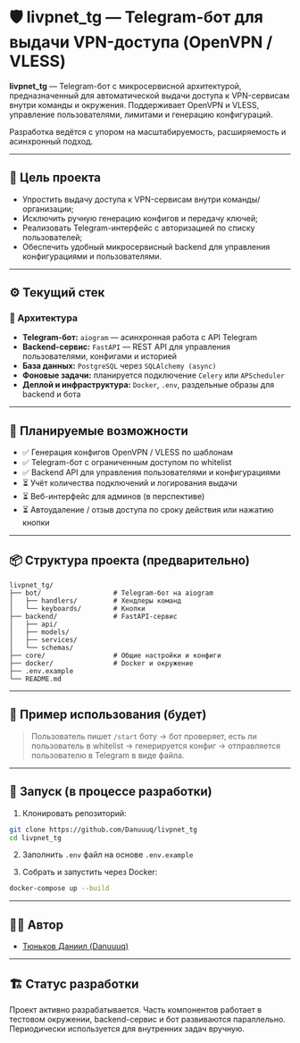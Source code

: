 # 🛡️ livpnet\_tg — Telegram-бот для выдачи VPN-доступа (OpenVPN / VLESS)

**livpnet\_tg** — Telegram-бот с микросервисной архитектурой, предназначенный для автоматической выдачи доступа к VPN-сервисам внутри команды и окружения. Поддерживает OpenVPN и VLESS, управление пользователями, лимитами и генерацию конфигураций.

Разработка ведётся с упором на масштабируемость, расширяемость и асинхронный подход.

---

## 🎯 Цель проекта

* Упростить выдачу доступа к VPN-сервисам внутри команды/организации;
* Исключить ручную генерацию конфигов и передачу ключей;
* Реализовать Telegram-интерфейс с авторизацией по списку пользователей;
* Обеспечить удобный микросервисный backend для управления конфигурациями и пользователями.

---

## ⚙️ Текущий стек

### 🧠 Архитектура

* **Telegram-бот:** `aiogram` — асинхронная работа с API Telegram
* **Backend-сервис:** `FastAPI` — REST API для управления пользователями, конфигами и историей
* **База данных:** `PostgreSQL` через `SQLAlchemy (async)`
* **Фоновые задачи:** планируется подключение `Celery` или `APScheduler`
* **Деплой и инфраструктура:** `Docker`, `.env`, раздельные образы для backend и бота

---

## 🔄 Планируемые возможности

* ✅ Генерация конфигов OpenVPN / VLESS по шаблонам
* ✅ Telegram-бот с ограниченным доступом по whitelist
* ✅ Backend API для управления пользователями и конфигурациями
* ⏳ Учёт количества подключений и логирования выдачи
* ⏳ Веб-интерфейс для админов (в перспективе)
* ⏳ Автоудаление / отзыв доступа по сроку действия или нажатию кнопки

---

## 📦 Структура проекта (предварительно)

```
livpnet_tg/
├── bot/                  # Telegram-бот на aiogram
│   ├── handlers/         # Хендлеры команд
│   └── keyboards/        # Кнопки
├── backend/              # FastAPI-сервис
│   ├── api/
│   ├── models/
│   ├── services/
│   └── schemas/
├── core/                 # Общие настройки и конфиги
├── docker/               # Docker и окружение
├── .env.example
└── README.md
```

---

## 🚀 Пример использования (будет)

> Пользователь пишет `/start` боту → бот проверяет, есть ли пользователь в whitelist → генерируется конфиг → отправляется пользователю в Telegram в виде файла.

---

## 🧰 Запуск (в процессе разработки)

1. Клонировать репозиторий:

```bash
git clone https://github.com/Danuuuq/livpnet_tg
cd livpnet_tg
```

2. Заполнить `.env` файл на основе `.env.example`

3. Собрать и запустить через Docker:

```bash
docker-compose up --build
```

---

## 👨‍💻 Автор

* [Тюньков Даниил (Danuuuq)](https://github.com/Danuuuq)

---

## 🏗️ Статус разработки

Проект активно разрабатывается. Часть компонентов работает в тестовом окружении, backend-сервис и бот развиваются параллельно. Периодически используется для внутренних задач вручную.
